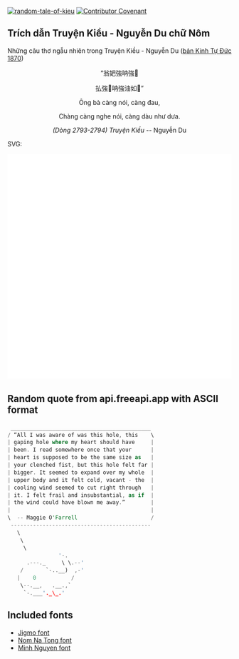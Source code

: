 [![random-tale-of-kieu](https://github.com/huuquyet/random-tale-of-kieu/actions/workflows/random-tale-of-kieu.yml/badge.svg)](https://github.com/huuquyet/random-tale-of-kieu/actions/workflows/random-tale-of-kieu.yml)
[![Contributor Covenant](https://img.shields.io/badge/Contributor%20Covenant-2.1-4baaaa.svg)](.github/CODE_OF_CONDUCT.md "Contributor Covenant 2.1")

## Trích dẫn Truyện Kiều - Nguyễn Du chữ Nôm

Những câu thơ ngẫu nhiên trong Truyện Kiều - Nguyễn Du ([bản Kinh Tự Đức 1870](https://vi.wikisource.org/wiki/Truy%E1%BB%87n_Ki%E1%BB%81u_(b%E1%BA%A3n_Kinh_T%E1%BB%B1_%C4%90%E1%BB%A9c_1870)))

<div align="center">
<!-- START_KIEU -->
      <p class="nom">“翁妑強呐強𤴬</p>
      <p class="nom">払強𦖑呐強油如𦯬”</p>
      <p class="quocngu">Ông bà càng nói, càng đau,</p>
      <p class="quocngu">Chàng càng nghe nói, càng dàu như dưa.</p>
      <p class="author"><i>(Dòng 2793-2794) Truyện Kiều</i> -- Nguyễn Du</p>
<!-- END_KIEU -->
</div>

SVG:

<div align="center">
  <img src="./assets/random-kieu.svg" alt="The Tale of Kieu - Nguyen Du">
</div>

## Random quote from api.freeapi.app with ASCII format

<!-- START_QUOTE -->
```rust
 ____________________________________________
/ “All I was aware of was this hole, this    \
| gaping hole where my heart should have     |
| been. I read somewhere once that your      |
| heart is supposed to be the same size as   |
| your clenched fist, but this hole felt far |
| bigger. It seemed to expand over my whole  |
| upper body and it felt cold, vacant - the  |
| cooling wind seemed to cut right through   |
| it. I felt frail and insubstantial, as if  |
| the wind could have blown me away.”        |
|                                            |
\  -- Maggie O'Farrell                       /
 --------------------------------------------
   \
    \
     \
                '-.
      .---._     \ \.--'
    /       `-..__)  ,-'
   |    0           /
    \--.__,   .__.,`
     `-.___'._\_.'

```
<!-- END_QUOTE -->

## Included fonts

- [Jigmo font](https://github.com/kamichikoichi/jigmo)
- [Nom Na Tong font](https://github.com/nomfoundation/font)
- [Minh Nguyen font](https://github.com/TKYKmori/Minh-Nguyen)
